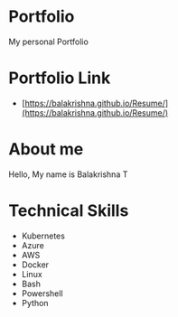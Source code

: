 # Portfolio
My personal Portfolio 
# Portfolio Link
  - [https://balakrishna.github.io/Resume/](https://balakrishna.github.io/Resume/)
# About me
Hello, My name is Balakrishna T
#  Technical Skills
  - Kubernetes
  - Azure
  - AWS
  - Docker
  - Linux
  - Bash
  - Powershell
  - Python
